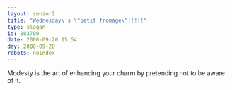 ```yaml
---
layout: senior2
title: "Wednesday\'s \"petit fromage\"!!!!!"
type: slogan
id: 883700
date: 2000-09-20 15:54
day: 2000-09-20
robots: noindex
---
```

Modesty is the art of enhancing your charm by pretending not to be aware of it.

